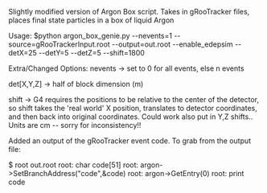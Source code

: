 Slightly modified version of Argon Box script. Takes in gRooTracker files, places final state particles in a box of liquid Argon


Usage:
$python argon_box_genie.py --nevents=1 --source=gRooTrackerInput.root --output=out.root --enable_edepsim --detX=25 --detY=5 --detZ=5 --shift=1800

Extra/Changed Options:
nevents -> set to 0 for all events, else n events

det[X,Y,Z] -> half of block dimension (m)

shift -> G4 requires the positions to be relative to the center of the detector, so shift takes the 'real world' X position, 
         translates to detector coordinates, and then back into original coordinates. Could work also put in Y,Z shifts..
         Units are cm -- sorry for inconsistency!!



Added an output of the gRooTracker event code. To grab from the output file:

$ root out.root
root: char code[51] 
root: argon->SetBranchAddress("code",&code)
root: argon->GetEntry(0)
root: print code


